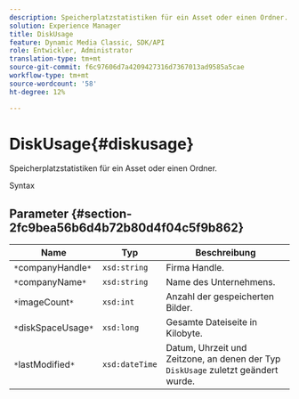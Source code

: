 ```yaml
---
description: Speicherplatzstatistiken für ein Asset oder einen Ordner.
solution: Experience Manager
title: DiskUsage
feature: Dynamic Media Classic, SDK/API
role: Entwickler, Administrator
translation-type: tm+mt
source-git-commit: f6c97606d7a4209427316d7367013ad9585a5cae
workflow-type: tm+mt
source-wordcount: '58'
ht-degree: 12%

---
```



# DiskUsage{#diskusage}

Speicherplatzstatistiken für ein Asset oder einen Ordner.

Syntax

## Parameter {#section-2fc9bea56b6d4b72b80d4f04c5f9b862}

| Name | Typ | Beschreibung |
|---|---|---|
| `*`companyHandle`*` | `xsd:string` | Firma Handle. |
| `*`companyName`*` | `xsd:string` | Name des Unternehmens. |
| `*`imageCount`*` | `xsd:int` | Anzahl der gespeicherten Bilder. |
| `*`diskSpaceUsage`*` | `xsd:long` | Gesamte Dateiseite in Kilobyte. |
| `*`lastModified`*` | `xsd:dateTime` | Datum, Uhrzeit und Zeitzone, an denen der Typ `DiskUsage` zuletzt geändert wurde. |


